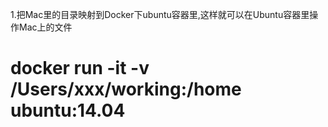 1.把Mac里的目录映射到Docker下ubuntu容器里,这样就可以在Ubuntu容器里操作Mac上的文件
# docker run -it -v /Users/xxx/working:/home ubuntu:14.04